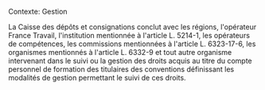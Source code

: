 Contexte: Gestion

La Caisse des dépôts et consignations conclut avec les régions, l'opérateur France Travail, l'institution mentionnée à l'article L. 5214-1, les opérateurs de compétences, les commissions mentionnées à l'article L. 6323-17-6, les organismes mentionnés à l'article L. 6332-9 et tout autre organisme intervenant dans le suivi ou la gestion des droits acquis au titre du compte personnel de formation des titulaires des conventions définissant les modalités de gestion permettant le suivi de ces droits.